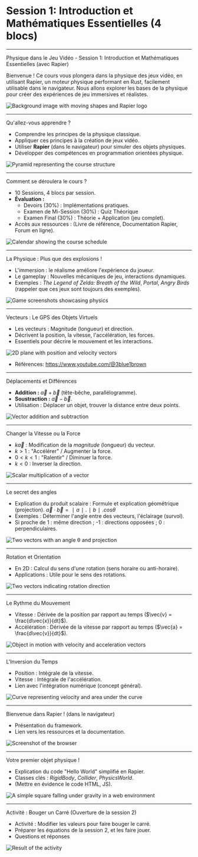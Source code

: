 # Session 1: Introduction et Mathématiques Essentielles (4 blocs)

---

Physique dans le Jeu Vidéo - Session 1: Introduction et Mathématiques Essentielles (avec Rapier)

Bienvenue ! Ce cours vous plongera dans la physique des jeux vidéo, en utilisant Rapier, un moteur physique performant en Rust, facilement utilisable dans le navigateur. Nous allons explorer les bases de la physique pour créer des expériences de jeu immersives et réalistes.

![Background image with moving shapes and Rapier logo](../images/intro.png)

---

Qu'allez-vous apprendre ?

- Comprendre les principes de la physique classique.
- Appliquer ces principes à la création de jeux vidéo.
- Utiliser **Rapier** (dans le navigateur) pour simuler des objets physiques.
- Développer des compétences en programmation orientées physique.

![Pyramid representing the course structure](../images/pyramide.png)

---

Comment se déroulera le cours ?

- 10 Sessions, 4 blocs par session.
- **Évaluation :**
  - Devoirs (30%) : Implémentations pratiques.
  - Examen de Mi-Session (30%) : Quiz Théorique
  - Examen Final (30%) : Théorie + Application (jeu complet).
- Accès aux ressources : (Livre de référence, Documentation Rapier, Forum en ligne).

![Calendar showing the course schedule](images/course_calendar.png)

---

La Physique : Plus que des explosions !

- L'immersion : le réalisme améliore l'expérience du joueur.
- Le gameplay : Nouvelles mécaniques de jeu, interactions dynamiques.
- Exemples : _The Legend of Zelda: Breath of the Wild_, _Portal_, _Angry Birds_ (rappeler que ces jeux sont toujours des exemples).

![Game screenshots showcasing physics](../images/example_01.png)

---

Vecteurs : Le GPS des Objets Virtuels

- Les vecteurs : Magnitude (longueur) et direction.
- Décrivent la position, la vitesse, l'accélération, les forces.
- Essentiels pour décrire le mouvement et les interactions.

![2D plane with position and velocity vectors](../images/vectors.png)

- Références: https://www.youtube.com/@3blue1brown

---

Déplacements et Différences

- **Addition :** $\vec{a} + \vec{b}$ (tête-bêche, parallélogramme).
- **Soustraction :** $\vec{a} - \vec{b}$.
- Utilisation : Déplacer un objet, trouver la distance entre deux points.

![Vector addition and subtraction](../images/addition.png)

---

Changer la Vitesse ou la Force

- $k \vec{a}$ : Modification de la _magnitude_ (longueur) du vecteur.
- $k > 1$ : "Accélérer" / Augmenter la force.
- $0 < k < 1$ : "Ralentir" / Diminuer la force.
- $k < 0$ : Inverser la direction.

![Scalar multiplication of a vector](../images/dim2.png)

---

Le secret des angles

- Explication du produit scalaire : Formule et explication géométrique (projection).
  $\vec{a}⋅ \vec{b} =∣a∣.∣b∣.cosθ$
- Exemples : Déterminer l'angle entre des vecteurs, l'éclairage (survol).
- Si proche de 1 : même direction ; -1 : directions opposées ; 0 : perpendiculaires.

![Two vectors with an angle θ and projection](../images/dot.png)

---

Rotation et Orientation

- En 2D : Calcul du sens d'une rotation (sens horaire ou anti-horaire).
- Applications : Utile pour le sens des rotations.

![Two vectors indicating rotation direction](images/cross_product_2d.png)

---

Le Rythme du Mouvement

- Vitesse : Dérivée de la position par rapport au temps ($\vec{v} = \frac{d\vec{x}}{dt}$).
- Accélération : Dérivée de la vitesse par rapport au temps ($\vec{a} = \frac{d\vec{v}}{dt}$).

![Object in motion with velocity and acceleration vectors](images/velocity_acceleration.png)

---

L'Inversion du Temps

- Position : Intégrale de la vitesse.
- Vitesse : Intégrale de l'accélération.
- Lien avec l'intégration numérique (concept général).

![Curve representing velocity and area under the curve](images/integration.png)

---

Bienvenue dans Rapier ! (dans le navigateur)

- Présentation du framework.
- Lien vers les ressources et la documentation.

![Screenshot of the browser](images/browser_screenshot.png)

---

Votre premier objet physique !

- Explication du code "Hello World" simplifié en Rapier.
- Classes clés : _RigidBody_, _Collider_, _PhysicsWorld_.
- (Mettre en évidence le code HTML, JS).

![A simple square falling under gravity in a web environment](images/falling_square_rapier.png)

---

Activité : Bouger un Carré (Ouverture de la session 2)

- Activité : Modifier les valeurs pour faire bouger le carré.
- Préparer les équations de la session 2, et les faire jouer.
- Questions et réponses

![Result of the activity](images/activity_result.png)
